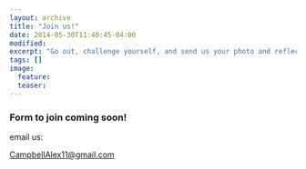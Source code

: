 ```yaml
---
layout: archive
title: "Join us!"
date: 2014-05-30T11:40:45-04:00
modified:
excerpt: "Go out, challenge yourself, and send us your photo and reflections!"
tags: []
image:
  feature:
  teaser:
---
```


### Form to join coming soon! 

email us:

CampbellAlex11@gmail.com